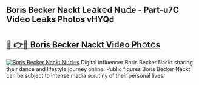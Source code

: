 ## Boris Becker Nackt Le𝚊k𝚎d N𝚞𝚍e - Part-u7C Vid𝚎o Le𝚊ks Photos vHYQd

# <h2><a href="http://fb7zf75.evod.top/?m=Boris+Becker+Nackt">🔗 👉🔴 Boris Becker Nackt Vid𝚎o Ph𝚘t𝚘s</a></h2>

[![Boris Becker Nackt N𝚞d𝚎s](https://i.imgur.com/8V9OHl7.gif)](http://fb7zf75.evod.top/?m=Boris+Becker+Nackt)
Digital influencer Boris Becker Nackt sharing their dance and lifestyle journey online. Public figures Boris Becker Nackt can be subject to intense media scrutiny of their personal lives. 
